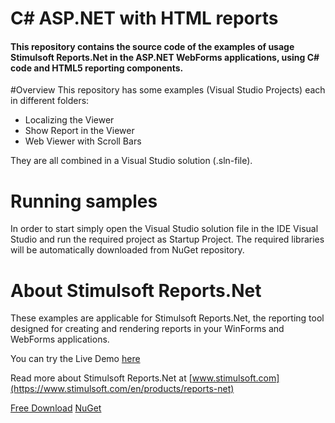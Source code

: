 # C# ASP.NET with HTML reports

#### This repository contains the source code of the examples of usage Stimulsoft Reports.Net in the ASP.NET WebForms applications, using C# code and HTML5 reporting components.

#Overview
This repository has some examples (Visual Studio Projects) each in different folders:
* Localizing the Viewer
* Show Report in the Viewer
* Web Viewer with Scroll Bars


They are all combined in a Visual Studio solution (.sln-file).

# Running samples
In order to start simply open the Visual Studio solution file in the IDE Visual Studio and run the required project as Startup Project. The required libraries will be automatically downloaded from NuGet repository.

# About Stimulsoft Reports.Net
These examples are applicable for Stimulsoft Reports.Net, the reporting tool designed for creating and rendering reports in your WinForms and WebForms applications.

You can try the Live Demo [here](http://demo.stimulsoft.com/) 

Read more about Stimulsoft Reports.Net at [www.stimulsoft.com](https://www.stimulsoft.com/en/products/reports-net)

[Free Download](https://www.stimulsoft.com/en/downloads/reports-net)
[NuGet](https://www.nuget.org/packages/Stimulsoft.Reports.Net)
